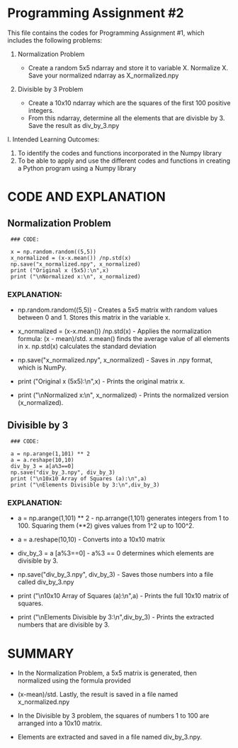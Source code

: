 # Programming Assignment #2
This file contains the codes for Programming Assignment #1, which includes the following problems:
1. Normalization Problem
   - Create a random 5x5 ndarray and store it to variable X. Normalize X. Save your normalized ndarray as X_normalized.npy
   
2. Divisible by 3 Problem
   - Create a 10x10 ndarray which are the squares of the first 100 positive integers.
   - From this ndarray, determine all the elements that are divisble by 3. Save the result as div_by_3.npy

I. Intended Learning Outcomes:
1. To identify the codes and functions incorporated in the Numpy library
2. To be able to apply and use the different codes and functions in creating a Python program using a
Numpy library

# CODE AND EXPLANATION

## Normalization Problem
 
     ### CODE:
  
     x = np.random.random((5,5)) 
     x_normalized = (x-x.mean()) /np.std(x)
     np.save("x_normalized.npy", x_normalized)
     print ("Original x (5x5):\n",x)
     print ("\nNormalized x:\n", x_normalized)

  ### EXPLANATION:
  
  - np.random.random((5,5)) - Creates a 5x5 matrix with random values between 0 and 1. Stores this matrix in the variable x.

  - x_normalized = (x-x.mean()) /np.std(x) - Applies the normalization formula: (x - mean)/std. x.mean() finds the average value of all elements in x.
                                             np.std(x) calculates the standard deviation 

  - np.save("x_normalized.npy", x_normalized) - Saves in .npy format, which is NumPy.

  - print ("Original x (5x5):\n",x) - Prints the original matrix x.
  
  - print ("\nNormalized x:\n", x_normalized) - Prints the normalized version (x_normalized).

## Divisible by 3
     
     ### CODE:
     
     a = np.arange(1,101) ** 2
     a = a.reshape(10,10)
     div_by_3 = a[a%3==0]
     np.save("div_by_3.npy", div_by_3)
     print ("\n10x10 Array of Squares (a):\n",a)
     print ("\nElements Divisible by 3:\n",div_by_3)

   ### EXPLANATION:
     
   - a = np.arange(1,101) ** 2 - np.arrange(1,101) generates integers from 1 to 100. Squaring them (**2) gives values from 1^2 up to 100^2.

   - a = a.reshape(10,10) - Converts into a 10x10 matrix

   - div_by_3 = a [a%3==0] - a%3 == 0 determines which elements are divisible by 3.

   - np.save("div_by_3.npy", div_by_3) - Saves those numbers into a file called div_by_3.npy
    
   - print ("\n10x10 Array of Squares (a):\n",a) - Prints the full 10x10 matrix of squares.
     
   - print ("\nElements Divisible by 3:\n",div_by_3) - Prints the extracted numbers that are divisible by 3.
     
  # SUMMARY

  - In the Normalization Problem, a 5x5 matrix is generated, then normalized using the formula provided
  - (x-mean)/std. Lastly, the result is saved in a file named x_normalized.npy

  - In the Divisible by 3 problem, the squares of numbers 1 to 100 are arranged into a 10x10 matrix.
  - Elements are extracted and saved in a file named div_by_3.npy.

